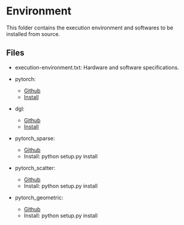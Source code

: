 # Environment

This folder contains the execution environment and softwares to be installed from source.

## Files

- execution-environment.txt: Hardware and software specifications.

- pytorch: 
    - [Github](https://github.com/pytorch/pytorch/tree/v1.8.1)
    - [Install](https://github.com/pytorch/pytorch/tree/v1.8.1#from-source)

- dgl: 
    - [Github](https://github.com/dmlc/dgl/tree/v0.7.0)
    - [Install](https://docs.dgl.ai/en/0.7.x/install/)

- pytorch\_sparse:
    - [Github](https://github.com/rusty1s/pytorch_sparse/tree/0.6.10)
    - Install: python setup.py install

- pytorch\_scatter:
    - [Github](https://github.com/rusty1s/pytorch_scatter/tree/2.0.7)
    - Install: python setup.py install

- pytorch\_geometric:
    - [Github](https://github.com/pyg-team/pytorch_geometric/tree/1.7.0)
    - Install: python setup.py install
